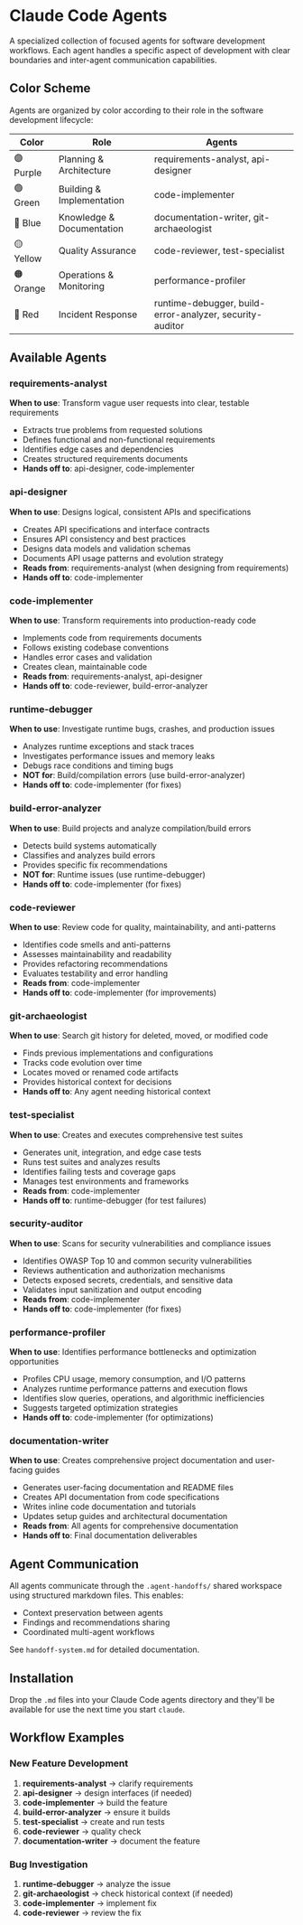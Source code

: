 # Claude Code Agents

A specialized collection of focused agents for software development workflows.
Each agent handles a specific aspect of development with clear boundaries and
inter-agent communication capabilities.

## Color Scheme

Agents are organized by color according to their role in the software development lifecycle:

| Color | Role | Agents |
|-------|------|---------|
| 🟣 Purple | Planning & Architecture | requirements-analyst, api-designer |
| 🟢 Green | Building & Implementation | code-implementer |
| 🔵 Blue | Knowledge & Documentation | documentation-writer, git-archaeologist |
| 🟡 Yellow | Quality Assurance | code-reviewer, test-specialist |
| 🟠 Orange | Operations & Monitoring | performance-profiler |
| 🔴 Red | Incident Response | runtime-debugger, build-error-analyzer, security-auditor |

## Available Agents

### **requirements-analyst**
**When to use**: Transform vague user requests into clear, testable requirements
- Extracts true problems from requested solutions
- Defines functional and non-functional requirements
- Identifies edge cases and dependencies
- Creates structured requirements documents
- **Hands off to**: api-designer, code-implementer

### **api-designer**
**When to use**: Designs logical, consistent APIs and specifications
- Creates API specifications and interface contracts
- Ensures API consistency and best practices
- Designs data models and validation schemas
- Documents API usage patterns and evolution strategy
- **Reads from**: requirements-analyst (when designing from requirements)
- **Hands off to**: code-implementer

### **code-implementer**
**When to use**: Transform requirements into production-ready code
- Implements code from requirements documents
- Follows existing codebase conventions
- Handles error cases and validation
- Creates clean, maintainable code
- **Reads from**: requirements-analyst, api-designer
- **Hands off to**: code-reviewer, build-error-analyzer

### **runtime-debugger**
**When to use**: Investigate runtime bugs, crashes, and production issues
- Analyzes runtime exceptions and stack traces
- Investigates performance issues and memory leaks
- Debugs race conditions and timing bugs
- **NOT for**: Build/compilation errors (use build-error-analyzer)
- **Hands off to**: code-implementer (for fixes)

### **build-error-analyzer**
**When to use**: Build projects and analyze compilation/build errors
- Detects build systems automatically
- Classifies and analyzes build errors
- Provides specific fix recommendations
- **NOT for**: Runtime issues (use runtime-debugger)
- **Hands off to**: code-implementer (for fixes)

### **code-reviewer**
**When to use**: Review code for quality, maintainability, and anti-patterns
- Identifies code smells and anti-patterns
- Assesses maintainability and readability
- Provides refactoring recommendations
- Evaluates testability and error handling
- **Reads from**: code-implementer
- **Hands off to**: code-implementer (for improvements)

### **git-archaeologist**
**When to use**: Search git history for deleted, moved, or modified code
- Finds previous implementations and configurations
- Tracks code evolution over time
- Locates moved or renamed code artifacts
- Provides historical context for decisions
- **Hands off to**: Any agent needing historical context

### **test-specialist**
**When to use**: Creates and executes comprehensive test suites
- Generates unit, integration, and edge case tests
- Runs test suites and analyzes results
- Identifies failing tests and coverage gaps
- Manages test environments and frameworks
- **Reads from**: code-implementer
- **Hands off to**: runtime-debugger (for test failures)

### **security-auditor**
**When to use**: Scans for security vulnerabilities and compliance issues
- Identifies OWASP Top 10 and common security vulnerabilities
- Reviews authentication and authorization mechanisms
- Detects exposed secrets, credentials, and sensitive data
- Validates input sanitization and output encoding
- **Reads from**: code-implementer
- **Hands off to**: code-implementer (for fixes)

### **performance-profiler**
**When to use**: Identifies performance bottlenecks and optimization opportunities
- Profiles CPU usage, memory consumption, and I/O patterns
- Analyzes runtime performance patterns and execution flows
- Identifies slow queries, operations, and algorithmic inefficiencies
- Suggests targeted optimization strategies
- **Hands off to**: code-implementer (for optimizations)

### **documentation-writer**
**When to use**: Creates comprehensive project documentation and user-facing guides
- Generates user-facing documentation and README files
- Creates API documentation from code specifications
- Writes inline code documentation and tutorials
- Updates setup guides and architectural documentation
- **Reads from**: All agents for comprehensive documentation
- **Hands off to**: Final documentation deliverables

## Agent Communication

All agents communicate through the `.agent-handoffs/` shared workspace using structured markdown files. This enables:
- Context preservation between agents
- Findings and recommendations sharing
- Coordinated multi-agent workflows

See `handoff-system.md` for detailed documentation.

## Installation

Drop the `.md` files into your Claude Code agents directory and they'll be
available for use the next time you start `claude`.

## Workflow Examples

### New Feature Development
1. **requirements-analyst** → clarify requirements
2. **api-designer** → design interfaces (if needed)
3. **code-implementer** → build the feature
4. **build-error-analyzer** → ensure it builds
5. **test-specialist** → create and run tests
6. **code-reviewer** → quality check
7. **documentation-writer** → document the feature

### Bug Investigation
1. **runtime-debugger** → analyze the issue
2. **git-archaeologist** → check historical context (if needed)
3. **code-implementer** → implement fix
4. **code-reviewer** → review the fix
